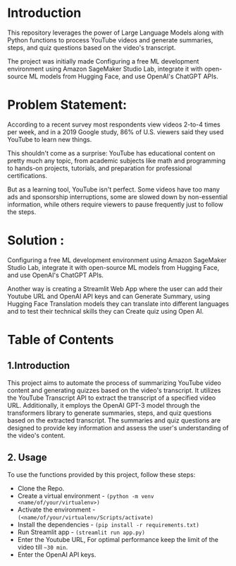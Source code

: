 # Introduction 

This repository leverages the power of Large Language Models along with Python functions to process YouTube videos and generate summaries, steps, and quiz questions based on the video's transcript.

The project was initially made Configuring a free ML development environment using Amazon SageMaker Studio Lab, integrate it with open-source ML models from Hugging Face, and use OpenAI's ChatGPT APIs.

# Problem Statement: 
According to a recent survey most respondents view videos 2-to-4 times per week, and in a 2019 Google study, 86% of U.S. viewers said they used YouTube to learn new things.

This shouldn't come as a surprise: YouTube has educational content on pretty much any topic, from academic subjects like math and programming to hands-on projects, tutorials, and preparation for professional certifications.

But as a learning tool, YouTube isn't perfect. Some videos have too many ads and sponsorship interruptions, some are slowed down by non-essential information, while others require viewers to pause frequently just to follow the steps.

# Solution :

Configuring a free ML development environment using Amazon SageMaker Studio Lab, integrate it with open-source ML models from Hugging Face, and use OpenAI's ChatGPT APIs.


Another way is creating a Streamlit Web App where the user can add their Youtube URL and OpenAI API keys and can Generate Summary, using Hugging Face Translation models they can translate into different languages and to test their technical skills they can Create quiz using Open AI.

# Table of Contents
## 1.Introduction

This project aims to automate the process of summarizing YouTube video content and generating quizzes based on the video's transcript. It utilizes the YouTube Transcript API to extract the transcript of a specified video URL. Additionally, it employs the OpenAI GPT-3 model through the transformers library to generate summaries, steps, and quiz questions based on the extracted transcript. The summaries and quiz questions are designed to provide key information and assess the user's understanding of the video's content.

## 2. Usage
To use the functions provided by this project, follow these steps:

* Clone the Repo. 
* Create a virtual environment - `(python -m venv <name/of/your/virtualenv>)`
* Activate the environment - `(<name/of/your/virtualenv/Scripts/activate)`
* Install the dependencies - `(pip install -r requirements.txt)`
* Run Streamlit app - `(streamlit run app.py)`
* Enter the Youtube URL, For optimal performance keep the limit of the video till `~30 min`.
* Enter the OpenAI API keys.  

